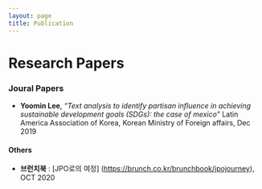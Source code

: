 ```yaml
---
layout: page
title: Publication
---
```


# Research Papers

### Joural Papers

- **Yoomin Lee**, _“Text analysis to identify partisan influence in achieving sustainable development goals (SDGs): the case of mexico”_ Latin America Association of Korea, Korean Ministry of Foreign affairs, Dec 2019 


#### Others

- **브런치북** : [JPO로의 여정] (https://brunch.co.kr/brunchbook/jpojourney), OCT 2020
